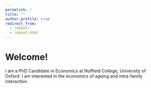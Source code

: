 ```yaml
---
permalink: /
title: ""
author_profile: true
redirect_from: 
  - /about/
  - /about.html
---
```



Welcome!
======
I am a PhD Candidate in Economics at Nuffield College, University of Oxford. I am interested in the economics of ageing and intra-family interaction.
